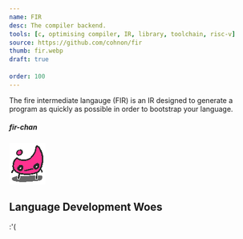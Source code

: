```yaml
---
name: FIR
desc: The compiler backend.
tools: [c, optimising compiler, IR, library, toolchain, risc-v]
source: https://github.com/cohnon/fir
thumb: fir.webp
draft: true

order: 100
---
```


The fire intermediate langauge (FIR) is an IR designed to generate a program
as quickly as possible in order to bootstrap your language.

##### *fir-chan*
![fir-chan](/projects/firchan.webp)

## Language Development Woes

:'(
